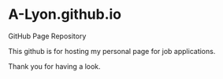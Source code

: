 # A-Lyon.github.io
GitHub Page Repository

This github is for hosting my personal page for job applications. 

Thank you for having a look.

